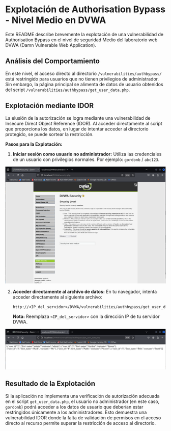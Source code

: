 # Explotación de Authorisation Bypass - Nivel Medio en DVWA

Este README describe brevemente la explotación de una vulnerabilidad de Authorisation Bypass en el nivel de seguridad Medio del laboratorio web DVWA (Damn Vulnerable Web Application).

## Análisis del Comportamiento

En este nivel, el acceso directo al directorio `/vulnerabilities/authbypass/` está restringido para usuarios que no tienen privilegios de administrador. Sin embargo, la página principal se alimenta de datos de usuario obtenidos del script `/vulnerabilities/authbypass/get_user_data.php`.

## Explotación mediante IDOR

La elusión de la autorización se logra mediante una vulnerabilidad de Insecure Direct Object Reference (IDOR). Al acceder directamente al script que proporciona los datos, en lugar de intentar acceder al directorio protegido, se puede sortear la restricción.

**Pasos para la Explotación:**

1.  **Iniciar sesión como usuario no administrador:** Utiliza las credenciales de un usuario con privilegios normales. Por ejemplo: `gordonb` / `abc123`.

![imagen 1](../../assets/AuthoBypassMedium01.png)

2.  **Acceder directamente al archivo de datos:** En tu navegador, intenta acceder directamente al siguiente archivo:

    ```
    http://<IP_del_servidor>/DVWA/vulnerabilities/authbypass/get_user_data.php
    ```

    **Nota:** Reemplaza `<IP_del_servidor>` con la dirección IP de tu servidor DVWA.

![imagen 2](../../assets/AuthoBypassMedium02.png)

## Resultado de la Explotación

Si la aplicación no implementa una verificación de autorización adecuada en el script `get_user_data.php`, el usuario no administrador (en este caso, `gordonb`) podrá acceder a los datos de usuario que deberían estar restringidos únicamente a los administradores. Esto demuestra una vulnerabilidad IDOR donde la falta de validación de permisos en el acceso directo al recurso permite superar la restricción de acceso al directorio.